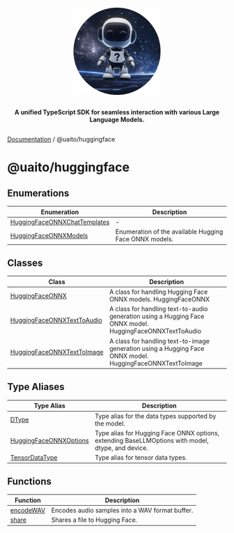 <div style="display:flex; flex-direction:column; align-items:center;">
<p align="center">
  <img src="../UAITO.png" alt="UAITO Logo" width="200"/>
</p>

<p align="center">
  <strong>A unified TypeScript SDK for seamless interaction with various Large Language Models.</strong>
</p>
</div>

[Documentation](README.md) / @uaito/huggingface

# @uaito/huggingface

## Enumerations

| Enumeration | Description |
| ------ | ------ |
| [HuggingFaceONNXChatTemplates](@uaito.huggingface.Enumeration.HuggingFaceONNXChatTemplates.md) | - |
| [HuggingFaceONNXModels](@uaito.huggingface.Enumeration.HuggingFaceONNXModels.md) | Enumeration of the available Hugging Face ONNX models. |

## Classes

| Class | Description |
| ------ | ------ |
| [HuggingFaceONNX](@uaito.huggingface.Class.HuggingFaceONNX.md) | A class for handling Hugging Face ONNX models. HuggingFaceONNX |
| [HuggingFaceONNXTextToAudio](@uaito.huggingface.Class.HuggingFaceONNXTextToAudio.md) | A class for handling text-to-audio generation using a Hugging Face ONNX model. HuggingFaceONNXTextToAudio |
| [HuggingFaceONNXTextToImage](@uaito.huggingface.Class.HuggingFaceONNXTextToImage.md) | A class for handling text-to-image generation using a Hugging Face ONNX model. HuggingFaceONNXTextToImage |

## Type Aliases

| Type Alias | Description |
| ------ | ------ |
| [DType](@uaito.huggingface.TypeAlias.DType.md) | Type alias for the data types supported by the model. |
| [HuggingFaceONNXOptions](@uaito.huggingface.TypeAlias.HuggingFaceONNXOptions.md) | Type alias for Hugging Face ONNX options, extending BaseLLMOptions with model, dtype, and device. |
| [TensorDataType](@uaito.huggingface.TypeAlias.TensorDataType.md) | Type alias for tensor data types. |

## Functions

| Function | Description |
| ------ | ------ |
| [encodeWAV](@uaito.huggingface.Function.encodeWAV.md) | Encodes audio samples into a WAV format buffer. |
| [share](@uaito.huggingface.Function.share.md) | Shares a file to Hugging Face. |
